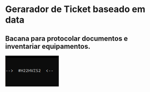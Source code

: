 # Gerarador de Ticket baseado em data
## Bacana para protocolar documentos e inventariar equipamentos. 

![ticket](img/code.png)


